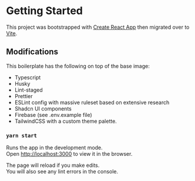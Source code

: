 # Getting Started

This project was bootstrapped with [Create React App](https://github.com/facebook/create-react-app) then migrated over to [Vite](https://vite.dev/).

## Modifications

This boilerplate has the following on top of the base image:

-   Typescript
-   Husky
-   Lint-staged
-   Prettier
-   ESLint config with massive ruleset based on extensive research
-   Shadcn UI components
-   Firebase (see .env.example file)
-   TailwindCSS with a custom theme palette.

### `yarn start`

Runs the app in the development mode.\
Open [http://localhost:3000](http://localhost:3000) to view it in the browser.

The page will reload if you make edits.\
You will also see any lint errors in the console.

